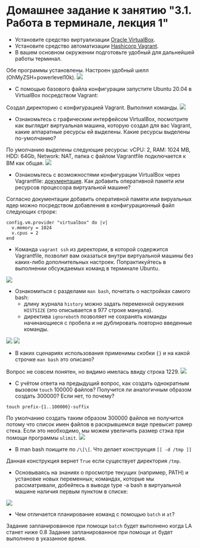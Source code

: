 # Домашнее задание к занятию "3.1. Работа в терминале, лекция 1"

- Установите средство виртуализации [Oracle VirtualBox](https://www.virtualbox.org/).
- Установите средство автоматизации [Hashicorp Vagrant](https://www.vagrantup.com/).
- В вашем основном окружении подготовьте удобный для дальнейшей работы терминал. 

Обе программы установлены. Настроен удобный шелл (OhMyZSH+powerlevel10k).
![](https://github.com/rudenko-ma/netology.homeworks/blob/main/03-sysadmin-01-terminal/img/1_and_2.jpeg)

- С помощью базового файла конфигурации запустите Ubuntu 20.04 в VirtualBox посредством Vagrant:

Создал директорию с конфигурацией Vagrant. Выполнил команды.
![](https://github.com/rudenko-ma/netology.homeworks/blob/main/03-sysadmin-01-terminal/img/vagrant_commands.jpeg)

- Ознакомьтесь с графическим интерфейсом VirtualBox, посмотрите как выглядит виртуальная машина, которую создал для вас Vagrant, какие аппаратные ресурсы ей выделены. Какие ресурсы выделены по-умолчанию?

По умолчанию выделены следующие ресурсы: vCPU: 2, RAM: 1024 MB, HDD: 64Gb, Network: NAT, папка с файлом Vagrantfile подключается к ВМ как общая.
![](https://github.com/rudenko-ma/netology.homeworks/blob/main/03-sysadmin-01-terminal/img/vbox_vm_settings.jpeg)

- Ознакомьтесь с возможностями конфигурации VirtualBox через Vagrantfile: [документация](https://www.vagratup.com/docs/providers/virtualbox/configuration.html). Как добавить оперативной памяти или ресурсов процессора виртуальной машине?

Согласно документации добавить оперативной памяти или вируальных ядер можно посредством добавления в конфигурационный файл следующих строрк:
```
config.vm.provider "virtualbox" do |v|
  v.memory = 1024
  v.cpus = 2
end

```

- Команда `vagrant ssh` из директории, в которой содержится Vagrantfile, позволит вам оказаться внутри виртуальной машины без каких-либо дополнительных настроек. Попрактикуйтесь в выполнении обсуждаемых команд в терминале Ubuntu.

![](https://github.com/rudenko-ma/netology.homeworks/blob/main/03-sysadmin-01-terminal/img/vagrant_ssh.jpeg)

- Ознакомиться с разделами `man bash`, почитать о настройках самого bash:
    * длину журнала `history` можно задать переменной окружения `HISTSIZE` (это описывается в 977 строке мануала).
    * директива `ignoreboth` позволяет не сохранять команды начинающиеся с пробела и не дублировать повторно введенные команды. 


![](https://github.com/rudenko-ma/netology.homeworks/blob/main/03-sysadmin-01-terminal/img/histsize.jpeg)
![](https://github.com/rudenko-ma/netology.homeworks/blob/main/03-sysadmin-01-terminal/img/ignoreboth.jpeg)

- В каких сценариях использования применимы скобки `{}` и на какой строчке `man bash` это описано?

Вопрос не совсем понятен, но видимо имелась ввиду строка 1229.
![](https://github.com/rudenko-ma/netology.homeworks/blob/main/03-sysadmin-01-terminal/img/brace_expansion.jpeg)


- С учётом ответа на предыдущий вопрос, как создать однократным вызовом `touch` 100000 файлов? Получится ли аналогичным образом создать 300000? Если нет, то почему?

```
touch prefix-{1..100000}-suffix

```
По умолчанию создать таким образом 300000 файлов не получится потому что список имен файлов в раскрывшемся виде превысит рамер стека. Если это необходимо, мы можем увеличить размер стэка при помощи программы `ulimit`.
![](https://github.com/rudenko-ma/netology.homeworks/blob/main/03-sysadmin-01-terminal/img/300000_files.jpeg)


- В man bash поищите по `/\[\[`. Что делает конструкция `[[ -d /tmp ]]`

Данная конструкция вернет `True` если существует директория  `/tmp`.

- Основываясь на знаниях о просмотре текущих (например, PATH) и установке новых переменных; командах, которые мы рассматривали, добейтесь в выводе type -a bash в виртуальной машине наличия первым пунктом в списке:

![](https://github.com/rudenko-ma/netology.homeworks/blob/main/03-sysadmin-01-terminal/img/type_a_bash.jpg)

- Чем отличается планирование команд с помощью `batch` и `at`?

Задание запланированное при помощи `batch` будет выполнено когда LA станет ниже 0.8
Задание запланированное при помощи `at` будет выполнено в указанное время.

